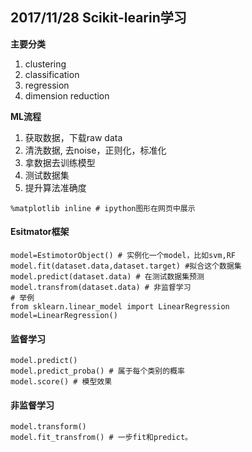 ## 2017/11/28 Scikit-learin学习

**主要分类**
1. clustering
2. classification
3. regression
4. dimension reduction

**ML流程**
1. 获取数据，下载raw data
2. 清洗数据, 去noise，正则化，标准化
3. 拿数据去训练模型
4. 测试数据集
5. 提升算法准确度

```
%matplotlib inline # ipython图形在网页中展示
```

#### Esitmator框架
```{python}
model=EstimotorObject() # 实例化一个model，比如svm,RF
model.fit(dataset.data,dataset.target) #拟合这个数据集
model.predict(dataset.data) # 在测试数据集预测
model.transfrom(dataset.data) # 非监督学习
# 举例
from sklearn.linear_model import LinearRegression
model=LinearRegression()

```
#### 监督学习
```{python}
model.predict()
model.predict_proba() # 属于每个类别的概率
model.score() # 模型效果

```
#### 非监督学习
```
model.transform()
model.fit_transfrom() # 一步fit和predict。
```